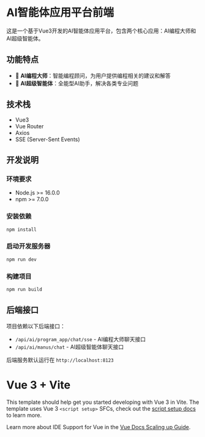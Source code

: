 # AI智能体应用平台前端

这是一个基于Vue3开发的AI智能体应用平台，包含两个核心应用：AI编程大师和AI超级智能体。

## 功能特点

- 💬 **AI编程大师**：智能编程顾问，为用户提供编程相关的建议和解答
- 🤖 **AI超级智能体**：全能型AI助手，解决各类专业问题

## 技术栈

- Vue3
- Vue Router
- Axios
- SSE (Server-Sent Events)

## 开发说明

### 环境要求

- Node.js >= 16.0.0
- npm >= 7.0.0

### 安装依赖

```bash
npm install
```

### 启动开发服务器

```bash
npm run dev
```

### 构建项目

```bash
npm run build
```

## 后端接口

项目依赖以下后端接口：

- `/api/ai/program_app/chat/sse` - AI编程大师聊天接口
- `/api/ai/manus/chat` - AI超级智能体聊天接口

后端服务默认运行在 `http://localhost:8123`

# Vue 3 + Vite

This template should help get you started developing with Vue 3 in Vite. The template uses Vue 3 `<script setup>` SFCs, check out the [script setup docs](https://v3.vuejs.org/api/sfc-script-setup.html#sfc-script-setup) to learn more.

Learn more about IDE Support for Vue in the [Vue Docs Scaling up Guide](https://vuejs.org/guide/scaling-up/tooling.html#ide-support).
